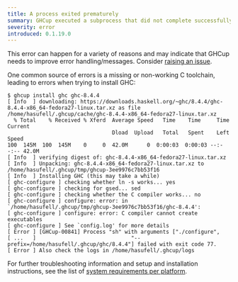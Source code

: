 ```yaml
---
title: A process exited prematurely
summary: GHCup executed a subprocess that did not complete successfully
severity: error
introduced: 0.1.19.0
---
```


This error can happen for a variety of reasons and may indicate that GHCup needs to improve error handling/messages.
Consider [raising an issue](https://github.com/haskell/ghcup-hs/issues).

One common source of errors is a missing or non-working C toolchain, leading to errors when trying to install GHC:

```
$ ghcup install ghc ghc-8.4.4
[ Info  ] downloading: https://downloads.haskell.org/~ghc/8.4.4/ghc-8.4.4-x86_64-fedora27-linux.tar.xz as file /home/hasufell/.ghcup/cache/ghc-8.4.4-x86_64-fedora27-linux.tar.xz
  % Total    % Received % Xferd  Average Speed   Time    Time     Time  Current
                                 Dload  Upload   Total   Spent    Left  Speed
100  145M  100  145M    0     0  42.0M      0  0:00:03  0:00:03 --:--:-- 42.0M
[ Info  ] verifying digest of: ghc-8.4.4-x86_64-fedora27-linux.tar.xz
[ Info  ] Unpacking: ghc-8.4.4-x86_64-fedora27-linux.tar.xz to /home/hasufell/.ghcup/tmp/ghcup-3ee9976c7bb53f16
[ Info  ] Installing GHC (this may take a while)
[ ghc-configure ] checking whether ln -s works... yes
[ ghc-configure ] checking for gsed... sed
[ ghc-configure ] checking whether the C compiler works... no
[ ghc-configure ] configure: error: in `/home/hasufell/.ghcup/tmp/ghcup-3ee9976c7bb53f16/ghc-8.4.4':
[ ghc-configure ] configure: error: C compiler cannot create executables
[ ghc-configure ] See `config.log' for more details
[ Error ] [GHCup-00841] Process "sh" with arguments ["./configure",
[ ...   ]                              "--prefix=/home/hasufell/.ghcup/ghc/8.4.4"] failed with exit code 77.
[ Error ] Also check the logs in /home/hasufell/.ghcup/logs
```

For further troubleshooting information and setup and installation instructions, see the list of [system requirements per platform](https://www.haskell.org/ghcup/install/#system-requirements).

